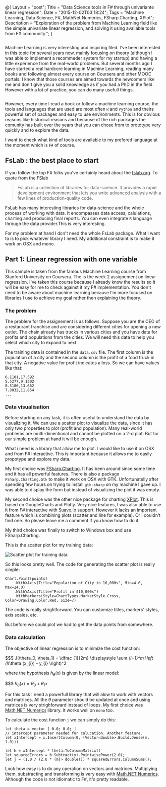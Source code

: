 @{
    Layout = "post";
    Title = "Data Science tools in F# through univariante linear regression";
    Date = "2015-12-02T03:18:24";
    Tags = "Machine Learning, Data Science, F#, MathNet.Numerics, FSharp.Charting, XPlot";
    Description = "Exploration of the problem from Machine Learning field like the simple univariate linear regression, and solving it using available tools from F# community.";
}

<div class="row">
<div class="medium-8 columns">

Machine Learning is very interesting and inspiring filed. I've been interested in this topic for several years now, mainly focusing on theory (although I was able to implement a recommeder system for my startup) and having a little experience from the real-world problems. But several months ago I have started a real hardcore learning in Machine Learning, reading many books and following almost every course on Coursera and other MOOC portals. I know that those courses are aimed towards the newcomers like me and don't give you a solid knowledge as if you had a PhD in the field. However with a lot of practice, you can do many usefull things.

</div>
</div>

<!-- more -->

However, every time I read a book or follow a machine learning course, the tools and languages that are used are most often `R` and `Python` and theirs powerful set of packages and easy to use environments. This is for obvious reasons like historical reasons and because of the rich packages the comunity has built over the years that you can chose from to prototype very quickly and to explore the data.

I want to check what kind of tools are available to my prefered language at the moment which is `F#` of course.

## FsLab : the best place to start

If you follow the top F# folks you've certainly heard about the [fslab.org](http://fslab.org/). To quote from the FSlab

> FsLab is a collection of libraries for data-science. It provides a rapid development environment that lets you write advanced analysis with a few lines of production-quality code.

FsLab has many interesting libraries for data-science and the whole process of working with data. It encompasses data access, calulations, charting and producing final reports. You can even integrate `R` language through the data provider.This is very interesting.

For my problem at hand I don't need the whole FsLab package. What I want to is to pick whatever library I need. My additional constraint is to make it work on OSX and mono.

## Part 1: Linear regression with one variable

This sample is taken from the famous Machine Learning course from Stanford University on Coursera. The is the week 2 assignement on linear regression. I've taken this course because I already know the results so it will be easy for me to check against it my F# implementation. You don't need to be aware about machine learning because I'm more focused on libraries I use to achieve my goal rather then explaining the theory.

### The problem

The problem for the assignement is as follows. Suppose you are the CEO of a restaurant franchise and are considering different cities for opening a new outlet. The chain already has trucks in various cities and you have data for profits and populations from the cities. We will need this data to help you select which city to expand to next.

The training data is contained in the `data.csv` file. The first column is the population of a city and the second column is the profit of a food truck in that city. A negative value for profit indicates a loss. So we can have values like that:

	6.1101,17.592
	5.5277,9.1302
	8.5186,13.662
	7.0032,11.854
	...

### Data visualisation

Before starting on any task, it is often useful to understand the data by visualizing it. We can use a scatter plot to visualize the data, since it has only two properties to plot (profit and population). Many real-world problems are multi-dimentional and cannot be plotted on a 2-d plot. But for our simple problem at hand it will be enough.

What i need is a library that allow me to plot. I would like to use it on OSX and from F# interactive. This is important because it allows me to easily propotype and explore my data.

My first choice was [FSharp.Charting](http://fslab.org/FSharp.Charting/). It has been around since some time and it has all powerful features. There is also a package `FSharp.Charting.Gtk` to make it work on OSX with GTK. Unfortunatelly after spending few hours on trying to install `gtk-sharp` on my machine I gave up. I was able to display the form but instead of visualizing the plot it was empty.

My second choice was the other nice package for charting [XPlot](https://tahahachana.github.io/XPlot/). This is based on GoogleCharts and Plotly. Very nice features, I was also able to use it from F# interactive with [Suave.Io](http://suave.io/) support. However it lacks an important feature which is combining plots (scatter and line for example). Or I couldn't find one. So please leave me a comment if you know how to do it.

My third choice was finally to switch to Windows box and use FSharp.Charting.

This is the scatter plot for my training data:

![Scatter plot for training data](img/ScatterPlot.png)

So this looks pretty well. The code for generating the scatter plot is really simple:

	Chart.Point(points)
	    .WithXAxis(Title="Population of City in 10,000s", Min=4.0, Max=24.0)
	    .WithYAxis(Title="Profit in $10,000s")
	    .WithMarkers(Style=ChartTypes.MarkerStyle.Cross, Color=Drawing.Color.Red, Size=7)

The code is really strightforward. You can customize titles, markers' styles, axis scales, etc.

But before we could plot we had to get the data points from somewhere.

### Data calculation

The objective of linear regression is to minimize the cost function:

$$$
J(\theta_0, \theta_1) = \dfrac {1}{2m} \displaystyle \sum _{i=1}^m \left (h_\theta (x_{i}) - y_{i} \right)^2

where the hypothesis $h_\theta (x)$ is given by the linear model:

$$$
$h_\theta(x) = \theta_0 + \theta_1 x$

For this task I need a powerfull library that will alow to work with vectors and matrices. All the $\theta$ parameter should be updated at once and using matrices is very strighforward instead of loops. My first choice was [Math.NET Numerics](http://numerics.mathdotnet.com/) library. It works well on `mono` too.

To calculate the cost function `j` we can simply do this:

	let theta = vector [ 0.0; 0.0; ]
	// intercept parameter needed for calucation. Another feature.
	let xIntercept = x.InsertColumn(0, (Vector<double>.Build.Dense(m, 1.0)))

	let h = xIntercept * theta.ToColumnMatrix()
	let squaredErrors = h.Subtract(y).PointwisePower(2.0);
	let j = (1.0 / (2.0 * (m|> double))) * squaredErrors.ColumnSums();

Look how easy is to do any operation on vectors and matrices. Multiplying them, substracting and transforming is very easy with [Math.NET Numerics](http://numerics.mathdotnet.com/). Although the code is not idiomatic to F#, it's pretty readable.